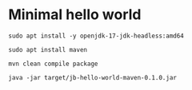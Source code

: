 # Minimal hello world

```sudo apt install -y openjdk-17-jdk-headless:amd64```

```sudo apt install maven```

```mvn clean compile package```

```java -jar target/jb-hello-world-maven-0.1.0.jar```